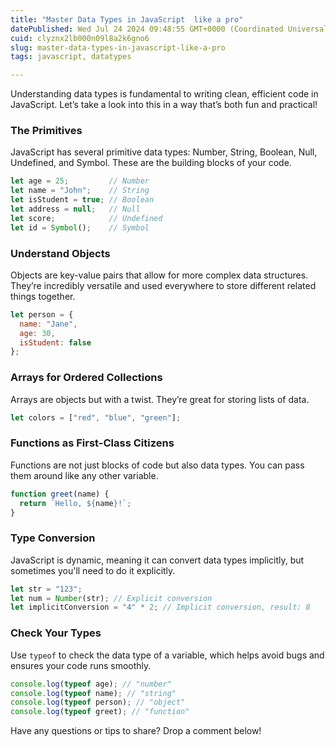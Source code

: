 ```yaml
---
title: "Master Data Types in JavaScript  like a pro"
datePublished: Wed Jul 24 2024 09:48:55 GMT+0000 (Coordinated Universal Time)
cuid: clyznx2lb000n09l8a2k6gno6
slug: master-data-types-in-javascript-like-a-pro
tags: javascript, datatypes

---
```


Understanding data types is fundamental to writing clean, efficient code in JavaScript. Let’s take a look into this in a way that’s both fun and practical!

### The Primitives

JavaScript has several primitive data types: Number, String, Boolean, Null, Undefined, and Symbol. These are the building blocks of your code.

```jsx
let age = 25;         // Number
let name = "John";    // String
let isStudent = true; // Boolean
let address = null;   // Null
let score;            // Undefined
let id = Symbol();    // Symbol

```

### Understand Objects

Objects are key-value pairs that allow for more complex data structures. They’re incredibly versatile and used everywhere to store different related things together.

```jsx
let person = {
  name: "Jane",
  age: 30,
  isStudent: false
};

```

### Arrays for Ordered Collections

Arrays are objects but with a twist. They’re great for storing lists of data.

```jsx
let colors = ["red", "blue", "green"];

```

### Functions as First-Class Citizens

Functions are not just blocks of code but also data types. You can pass them around like any other variable.

```jsx
function greet(name) {
  return `Hello, ${name}!`;
}

```

### Type Conversion

JavaScript is dynamic, meaning it can convert data types implicitly, but sometimes you'll need to do it explicitly.

```jsx
let str = "123";
let num = Number(str); // Explicit conversion
let implicitConversion = "4" * 2; // Implicit conversion, result: 8

```

### Check Your Types

Use `typeof` to check the data type of a variable, which helps avoid bugs and ensures your code runs smoothly.

```jsx
console.log(typeof age); // "number"
console.log(typeof name); // "string"
console.log(typeof person); // "object"
console.log(typeof greet); // "function"

```

Have any questions or tips to share? Drop a comment below!